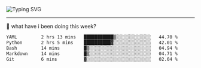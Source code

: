 <img src="https://readme-typing-svg.demolab.com?font=Inconsolata&pause=200&color=000000&background=B7B7B700&multiline=true&random=false&width=435&height=60&lines=hello%2C+world!+%F0%9F%8C%8D+;i'm+skyla--++welcome+to+my+github+%E2%AD%90%EF%B8%8F" alt="Typing SVG">

------

📂 what have i been doing this week?
 <!--START_SECTION:waka-->
```txt
YAML         2 hrs 13 mins   ███████████▒░░░░░░░░░░░░░   44.70 %
Python       2 hrs 5 mins    ██████████▓░░░░░░░░░░░░░░   42.01 %
Bash         14 mins         █▒░░░░░░░░░░░░░░░░░░░░░░░   04.94 %
Markdown     14 mins         █▒░░░░░░░░░░░░░░░░░░░░░░░   04.71 %
Git          6 mins          ▓░░░░░░░░░░░░░░░░░░░░░░░░   02.04 %
```
<!--END_SECTION:waka-->
